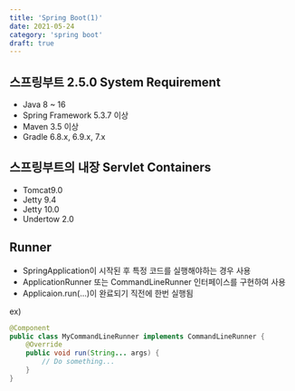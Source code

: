 ```yaml
---
title: 'Spring Boot(1)'
date: 2021-05-24
category: 'spring boot'
draft: true
---
```


## 스프링부트 2.5.0 System Requirement
- Java 8 ~ 16
- Spring Framework 5.3.7 이상
- Maven 3.5 이상
- Gradle 6.8.x, 6.9.x, 7.x

## 스프링부트의 내장 Servlet Containers
- Tomcat9.0
- Jetty 9.4
- Jetty 10.0
- Undertow 2.0

## Runner
- SpringApplication이 시작된 후 특정 코드를 실행해야하는 경우 사용
- ApplicationRunner 또는 CommandLineRunner 인터페이스를 구현하여 사용
- Applicaion.run(...)이 완료되기 직전에 한번 실행됨

ex)
```java
@Component
public class MyCommandLineRunner implements CommandLineRunner {
    @Override
    public void run(String... args) {
        // Do something...
    }
}
```
